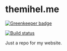 # themihel.me

[![Greenkeeper badge](https://badges.greenkeeper.io/themihel/themihel.me.svg)](https://greenkeeper.io/)

[![Build status](https://api.travis-ci.org/themihel/themihel.me.svg?branch=master)](https://travis-ci.org/themihel/themihel.me)

Just a repo for my website.
